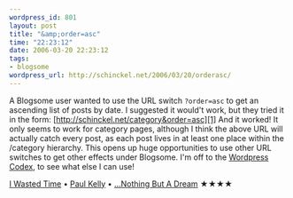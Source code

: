 ```yaml
--- 
wordpress_id: 801
layout: post
title: "&amp;order=asc"
time: "22:23:12"
date: 2006-03-20 22:23:12
tags: 
- blogsome
wordpress_url: http://schinckel.net/2006/03/20/orderasc/
---
```

A Blogsome user wanted to use the URL switch `?order=asc` to get an ascending list of posts by date. I suggested it would't work, but they tried it in the form: [http://schinckel.net/category&order=asc][1] And it worked! It only seems to work for category pages, although I think the above URL will actually catch every post, as each post lives in at least one place within the /category hierarchy. This opens up huge opportunities to use other URL switches to get other effects under Blogsome. I'm off to the [Wordpress Codex][2], to see what else I can use! 

[I Wasted Time][3] • [Paul Kelly][4] • [...Nothing But A Dream][5] ★★★★

   [1]: http://schinckel.net/category&order=asc
   [2]: http://codex.wordpress.org/
   [3]: http://phobos.apple.com/WebObjects/MZSearch.woa/wa/advancedSearchResults?songTerm=I+Wasted+Time&artistTerm=Paul+Kelly
   [4]: http://phobos.apple.com/WebObjects/MZSearch.woa/wa/advancedSearchResults?artistTerm=Paul+Kelly
   [5]: http://phobos.apple.com/WebObjects/MZSearch.woa/wa/advancedSearchResults?albumTerm=...Nothing+But+A+Dream&artistTerm=Paul+Kelly

